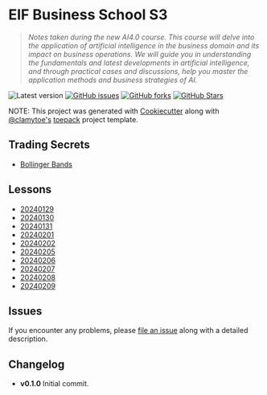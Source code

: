 # EIF Business School S3

> *Notes taken during the new AI4.0 course. This course will delve into the application of artificial intelligence in the business domain and its impact on business operations. We will guide you in understanding the fundamentals and latest developments in artificial intelligence, and through practical cases and discussions, help you master the application methods and business strategies of AI.*

![Latest version][latest-version]
[![GitHub issues][issues-image]][issues-url]
[![GitHub forks][fork-image]][fork-url]
[![GitHub Stars][stars-image]][stars-url]

NOTE: This project was generated with [Cookiecutter](https://github.com/audreyr/cookiecutter) along with [@clamytoe's](https://github.com/clamytoe) [toepack](https://github.com/clamytoe/toepack) project template.

## Trading Secrets

* [Bollinger Bands](bollinger_bands.md)

## Lessons

* [20240129](notes/20240129.md)
* [20240130](notes/20240130.md)
* [20240131](notes/20240131.md)
* [20240201](notes/20240201.md)
* [20240202](notes/20240202.md)
* [20240205](notes/20240205.md)
* [20240206](notes/20240206.md)
* [20240207](notes/20240207.md)
* [20240208](notes/20240208.md)
* [20240209](notes/20240209.md)

## Issues

If you encounter any problems, please [file an issue](https://github.com/clamytoe/toepack/issues) along with a detailed description.

## Changelog

* **v0.1.0** Initial commit.

[latest-version]:https://img.shields.io/badge/version-0.1.0-blue.svg
[issues-image]:https://img.shields.io/github/issues/clamytoe/eif.svg
[issues-url]:https://github.com/clamytoe/eif/issues
[fork-image]:https://img.shields.io/github/forks/clamytoe/eif.svg
[fork-url]:https://github.com/clamytoe/eif/network
[stars-image]:https://img.shields.io/github/stars/clamytoe/eif.svg
[stars-url]:https://github.com/clamytoe/eif/stargazers
